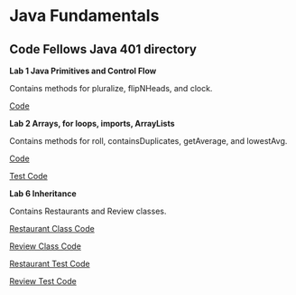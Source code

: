 # Java Fundamentals

## Code Fellows Java 401 directory

**Lab 1 Java Primitives and Control Flow** 

Contains methods for 
pluralize, flipNHeads, and clock.

[Code](./basics/Main.java)

**Lab 2 Arrays, for loops, imports, ArrayLists**

Contains methods for 
roll, containsDuplicates, 
getAverage, and lowestAvg.

[Code](./basiclibrary/src/main/java/basiclibrary/Library.java)

[Test Code](./basiclibrary/src/test/java/basiclibrary/LibraryTest.java)


**Lab 6 Inheritance**

Contains Restaurants and Review classes.

[Restaurant Class Code](./inheritance/src/main/java/inheritance/Restaurant.java)

[Review Class Code](./inheritance/src/main/java/inheritance/Review.java)

[Restaurant Test Code](./inheritance/src/test/java/inheritance/RestaurantTest.java)

[Review Test Code](./inheritance/src/test/java/inheritance/ReviewTest.java)
